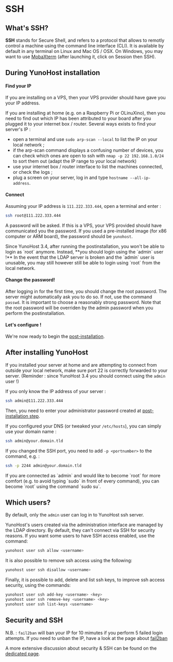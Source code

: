 # SSH

## What's SSH?

**SSH** stands for Secure Shell, and refers to a protocol that allows to remotly control a machine using the command line interface (CLI). It is available by default in any terminal on Linux and Mac OS / OSX. On Windows, you may want to use [MobaXterm](https://mobaxterm.mobatek.net/download-home-edition.html) (after launching it, click on Session then SSH).

## During YunoHost installation

#### Find your IP

If you are installing on a VPS, then your VPS provider should have gave you your IP address. 

If you are installing at home (e.g. on a Raspberry Pi or OLinuXino), then you need to find out which IP has been attributed to your board after you plugged it to your internet box / router. Several ways exists to find your server's IP :

- open a terminal and use `sudo arp-scan --local` to list the IP on your local network ;
- if the arp-scan command displays a confusing number of devices, you can check which ones are open to ssh with `nmap -p 22 192.168.1.0/24` to sort them out (adapt the IP range to your local network)
- use your internet box / router interface to list the machines connected, or check the logs ;
- plug a screen on your server, log in and type `hostname --all-ip-address`.

#### Connect

Assuming your IP address is `111.222.333.444`, open a terminal and enter :

```bash
ssh root@111.222.333.444
```

A password will be asked. If this is a VPS, your VPS provided should have communicated you the password. If you used a pre-installed image (for x86 computer or ARM board), the password should be `yunohost`.

<div class="alert alert-warning">
Since YunoHost 3.4, after running the postinstallation, you won't be able to login as `root` anymore. Instead, **you should login using the `admin` user !** In the event that the LDAP server is broken and the `admin` user is unusable, you may still however still be able to login using `root` from the local network.
</div>

#### Change the password!

After logging in for the first time, you should change the root password. The server might automatically ask you to do so. If not, use the command `passwd`. It is important to choose a reasonably strong password. Note that the root password will be overriden by the admin password when you perform the postinstallation.

#### Let's configure !

We're now ready to begin the [post-installation](postinstall).

## After installing YunoHost

If you installed your server at home and are attempting to connect from outside your local network, make sure port 22 is correctly forwarded to your server. (Reminder : since YunoHost 3.4 you should connect using the `admin` user !)

If you only know the IP address of your server :

```bash
ssh admin@111.222.333.444
```

Then, you need to enter your administrator password created at [post-installation step](postinstall).

If you configured your DNS (or tweaked your `/etc/hosts`), you can simply use your domain name :

```bash
ssh admin@your.domain.tld
```

If you changed the SSH port, you need to add `-p <portnumber>` to the command, e.g. :

```bash
ssh -p 2244 admin@your.domain.tld
```

<div class="alert alert-info">
If you are connected as `admin` and would like to become `root` for more comfort (e.g. to avoid typing `sudo` in front of every command), you can become `root` using the command `sudo su`.
</div>

## Which users?

By default, only the `admin` user can log in to YunoHost ssh server.

YunoHost's users created via the administration interface are managed by the LDAP directory. By default, they can't connect via SSH for security reasons. If you want some users to have SSH access enabled, use the command:

```bash
yunohost user ssh allow <username>
```

It is also possible to remove ssh access using the following:

```bash
yunohost user ssh disallow <username>
```

Finally, it is possible to add, delete and list ssh keys, to improve ssh access security, using the commands:

```bash
yunohost user ssh add-key <username> <key>
yunohost user ssh remove-key <username> <key>
yunohost user ssh list-keys <username>
```

## Security and SSH

N.B. : `fail2ban` will ban your IP for 10 mimutes if you perform 5 failed login attempts. If you need to unban the IP, have a look at the page about [fail2ban](/fail2ban)

A more extensive discussion about security & SSH can be found on the [dedicated page](security_en).
